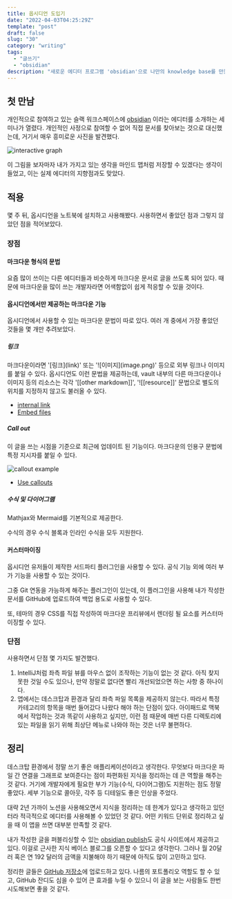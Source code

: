 ```yaml
---
title: 옵시디언 도입기
date: "2022-04-03T04:25:29Z"
template: "post"
draft: false
slug: "30"
category: "writing"
tags:
  - "글쓰기"
  - "obsidian"
description: "새로운 에디터 프로그램 'obsidian'으로 나만의 knowledge base를 만들어나가는 과정을 기록했다."
---
```


## 첫 만남

개인적으로 참여하고 있는 슬랙 워크스페이스에 [obsidian](https://obsidian.md/) 이라는 에디터를 소개하는 세미나가 열렸다. 개인적인 사정으로 참여할 수 없어 직접 문서를 찾아보는 것으로 대신했는데, 거기서 매우 흥미로운 사진을 발견했다.

![interactive graph](/media/2022-03-04/1.png)

이 그림을 보자마자 내가 가지고 있는 생각을 마인드 맵처럼 저장할 수 있겠다는 생각이 들었고, 이는 실제 에디터의 지향점과도 맞았다.

## 적용

몇 주 뒤, 옵시디언을 노트북에 설치하고 사용해봤다. 사용하면서 좋았던 점과 그렇지 않았던 점을 적어보았다.

### 장점

#### 마크다운 형식의 문법

요즘 많이 쓰이는 다른 에디터들과 비슷하게 마크다운 문서로 글을 쓰도록 되어 있다. 때문에 마크다운을 많이 쓰는 개발자라면 어색함없이 쉽게 적응할 수 있을 것이다.

#### 옵시디언에서만 제공하는 마크다운 기능

옵시디언에서 사용할 수 있는 마크다운 문법이 따로 있다. 여러 개 중에서 가장 좋았던 것들을 몇 개만 추려보았다.

##### 링크

마크다운이라면 '\[링크](link)' 또는 '\!\[이미지](image.png)' 등으로 외부 링크나 이미지를 붙일 수 있다. 옵시디언도 이런 문법을 제공하는데, vault 내부의 다른 마크다운이나 이미지 등의 리소스는 각각 '[[other markdown]]', '![[resource]]' 문법으로 별도의 위치를 지정하지 않고도 불러올 수 있다.


- [internal link](https://help.obsidian.md/How+to/Internal+link)
- [Embed files](https://help.obsidian.md/How+to/Embed+files)

##### Call out

이 글을 쓰는 시점을 기준으로 최근에 업데이트 된 기능이다. 마크다운의 인용구 문법에 특정 지시자를 붙일 수 있다. 

![callout example](/media/2022-03-04/2.png)


- [Use callouts](https://help.obsidian.md/How+to/Use+callouts)

##### 수식 및 다이어그램

Mathjax와 Mermaid를 기본적으로 제공한다.

수식의 경우 수식 블록과 인라인 수식을 모두 지원한다.

#### 커스터마이징

옵시디언 유저들이 제작한 서드파티 플러그인을 사용할 수 있다. 공식 기능 외에 여러 부가 기능을 사용할 수 있는 것이다.

그중 Git 연동을 가능하게 해주는 플러그인이 있는데, 이 플러그인을 사용해 내가 작성한 문서를 GitHub에 업로드하여 백업 용도로 사용할 수 있다.

또, 테마의 경우 CSS를 직접 작성하여 마크다운 프리뷰에서 렌더링 될 요소를 커스터마이징할 수 있다. 

### 단점

사용하면서 단점 몇 가지도 발견했다.

1. IntelliJ처럼 좌측 파일 뷰를 마우스 없이 조작하는 기능이 없는 것 같다. 아직 찾지 못한 것일 수도 있으나, 만약 정말로 없다면 빨리 개선되었으면 하는 사항 중 하나이다.
2. 앱에서는 데스크탑과 환경과 달리 좌측 파일 목록을 제공하지 않는다. 따라서 특정 카테고리의 항목을 매번 들어갔다 나왔다 해야 하는 단점이 있다. 아이패드로 맥북에서 작업하는 것과 똑같이 사용하고 싶지만, 이런 점 때문에 매번 다른 디렉토리에 있는 파일을 읽기 위해 최상단 메뉴로 나와야 하는 것은 너무 불편하다.

## 정리

데스크탑 환경에서 정말 쓰기 좋은 애플리케이션이라고 생각한다. 무엇보다 마크다운 파일 간 연결을 그래프로 보여준다는 점이 파편화된 지식을 정리하는 데 큰 역할을 해주는 것 같다. 거기에 개발자에게 필요한 부가 기능(수식, 다이어그램)도 지원하는 점도 정말 좋았다. 세부 기능으로 콜아웃, 각주 등 디테일도 좋은 인상을 주었다.

대략 2년 가까이 노션을 사용해오면서 지식을 정리하는 데 한계가 있다고 생각하고 있던 터라 적극적으로 에디터를 사용해볼 수 있었던 것 같다. 어떤 키워드 단위로 정리하고 싶을 때 이 앱을 쓰면 대부분 만족할 것 같다.

내가 작성한 글을 퍼블리싱할 수 있는 [obsidian publish](https://obsidian.md/publish)도 공식 사이트에서 제공하고 있다. 이걸로 근사한 지식 베이스 블로그를 오픈할 수 있다고 생각한다. 그러나 월 20달러 혹은 연 192 달러의 금액을 지불해야 하기 때문에 아직도 많이 고민하고 있다. 

정리한 글들은 [GitHub 저장소](https://github.com/cocahack/obsidian)에 업로드하고 있다. 나름의 포트폴리오 역할도 할 수 있고, GitHub 잔디도 심을 수 있어 큰 효과를 누릴 수 있으니 이 글을 보는 사람들도 한번 시도해보면 좋을 것 같다.
